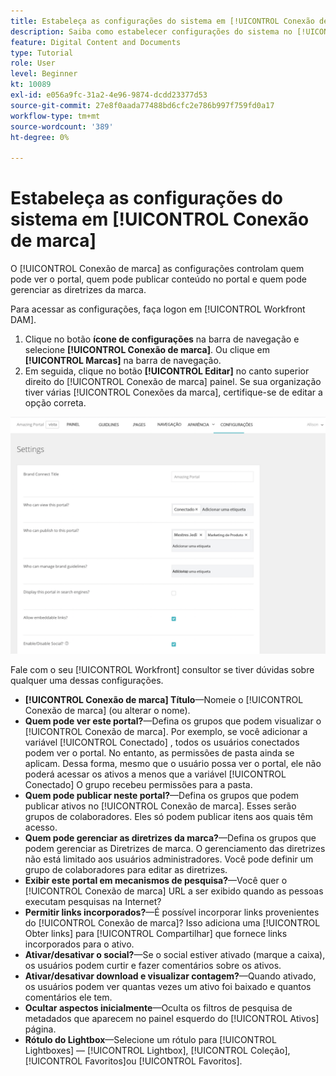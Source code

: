 ```yaml
---
title: Estabeleça as configurações do sistema em [!UICONTROL Conexão de marca]
description: Saiba como estabelecer configurações do sistema no [!UICONTROL Conexão de marca] de [!UICONTROL Workfront DAM].
feature: Digital Content and Documents
type: Tutorial
role: User
level: Beginner
kt: 10089
exl-id: e056a9fc-31a2-4e96-9874-dcdd23377d53
source-git-commit: 27e8f0aada77488bd6cfc2e786b997f759fd0a17
workflow-type: tm+mt
source-wordcount: '389'
ht-degree: 0%

---
```


# Estabeleça as configurações do sistema em [!UICONTROL Conexão de marca]

O [!UICONTROL Conexão de marca] as configurações controlam quem pode ver o portal, quem pode publicar conteúdo no portal e quem pode gerenciar as diretrizes da marca.

Para acessar as configurações, faça logon em [!UICONTROL Workfront DAM].

1. Clique no botão **ícone de configurações** na barra de navegação e selecione **[!UICONTROL Conexão de marca]**. Ou clique em **[!UICONTROL Marcas]** na barra de navegação.
1. Em seguida, clique no botão **[!UICONTROL Editar]** no canto superior direito do [!UICONTROL Conexão de marca] painel. Se sua organização tiver várias [!UICONTROL Conexões da marca], certifique-se de editar a opção correta.

![Uma captura de tela do painel de configurações do Brand Connect](assets/01-brand-portal-settings.png)

Fale com o seu [!UICONTROL Workfront] consultor se tiver dúvidas sobre qualquer uma dessas configurações.

* **[!UICONTROL Conexão de marca] Título**—Nomeie o [!UICONTROL Conexão de marca] (ou alterar o nome).
* **Quem pode ver este portal?**—Defina os grupos que podem visualizar o [!UICONTROL Conexão de marca]. Por exemplo, se você adicionar a variável [!UICONTROL Conectado] , todos os usuários conectados podem ver o portal. No entanto, as permissões de pasta ainda se aplicam. Dessa forma, mesmo que o usuário possa ver o portal, ele não poderá acessar os ativos a menos que a variável [!UICONTROL Conectado] O grupo recebeu permissões para a pasta.
* **Quem pode publicar neste portal?**—Defina os grupos que podem publicar ativos no [!UICONTROL Conexão de marca]. Esses serão grupos de colaboradores. Eles só podem publicar itens aos quais têm acesso.
* **Quem pode gerenciar as diretrizes da marca?**—Defina os grupos que podem gerenciar as Diretrizes de marca. O gerenciamento das diretrizes não está limitado aos usuários administradores. Você pode definir um grupo de colaboradores para editar as diretrizes.
* **Exibir este portal em mecanismos de pesquisa?**—Você quer o [!UICONTROL Conexão de marca] URL a ser exibido quando as pessoas executam pesquisas na Internet?
* **Permitir links incorporados?**—É possível incorporar links provenientes do [!UICONTROL Conexão de marca]? Isso adiciona uma [!UICONTROL Obter links] para [!UICONTROL Compartilhar] que fornece links incorporados para o ativo.
* **Ativar/desativar o social?**—Se o social estiver ativado (marque a caixa), os usuários podem curtir e fazer comentários sobre os ativos.
* **Ativar/desativar download e visualizar contagem?**—Quando ativado, os usuários podem ver quantas vezes um ativo foi baixado e quantos comentários ele tem.
* **Ocultar aspectos inicialmente**—Oculta os filtros de pesquisa de metadados que aparecem no painel esquerdo do [!UICONTROL Ativos] página.
* **Rótulo do Lightbox**—Selecione um rótulo para [!UICONTROL Lightboxes] — [!UICONTROL Lightbox], [!UICONTROL Coleção], [!UICONTROL Favoritos]ou [!UICONTROL Favoritos].
